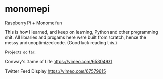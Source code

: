 monomepi
========

Raspberry Pi + Monome fun

This is how I learned, and keep on learning, Python and other programming shit. All libraries and progams here were built from scratch, hence the messy and unoptimized code. (Good luck reading this.)

Projects so far:

Conway's Game of Life
https://vimeo.com/65304931

Twitter Feed Display
https://vimeo.com/67579615